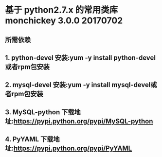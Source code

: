 # 基于 python2.7.x 的常用类库 monchickey 3.0.0 20170702

## 所需依赖
## 1. python-devel 安装:yum -y install python-devel或者rpm包安装
## 2. mysql-devel  安装:yum -y install mysql-devel或者rpm包安装
## 3. MySQL-python 下载地址:https://pypi.python.org/pypi/MySQL-python
## 4. PyYAML 下载地址:https://pypi.python.org/pypi/PyYAML
